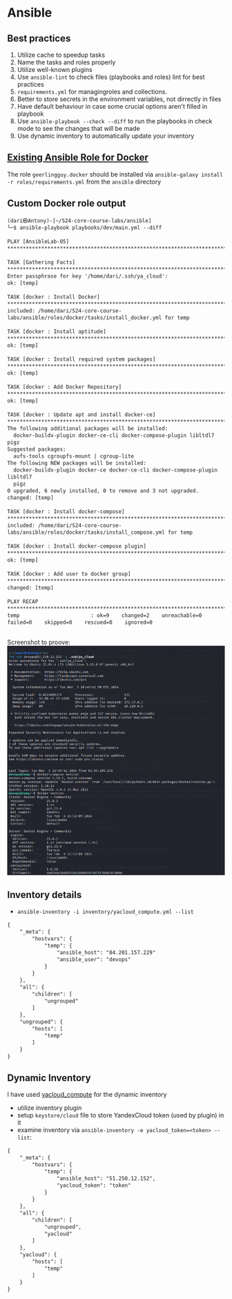 # Ansible

## Best practices

1. Utilize cache to speedup tasks
2. Name the tasks and roles properly
3. Utilize well-known plugins
4. Use `ansible-lint` to check files (playbooks and roles) lint for best practices
5. `requirements.yml` for managingroles and collections.
6. Better to store secrets in the environment variables, not dirrectly in files
7. Have default behaviour in case some crucial options aren't filled in playbook
8. Use `ansible-playbook --check --diff` to run the playbooks in check mode to see the changes that will be made
9. Use dynamic inventory to automatically update your inventory


## [Existing Ansible Role for Docker](https://github.com/geerlingguy/ansible-role-docker)
The role `geerlingguy.docker` should be installed via `ansible-galaxy install -r roles/requirements.yml` from the `ansible` directory

## Custom Docker role output

```
(dari㉿Antony)-[~/S24-core-course-labs/ansible]
└─$ ansible-playbook playbooks/dev/main.yml --diff

PLAY [AnsibleLab-05] ********************************************************************************************************************************

TASK [Gathering Facts] *******************************************************************************************************************************
Enter passphrase for key '/home/dari/.ssh/ya_cloud': 
ok: [temp]

TASK [docker : Install Docker] ***********************************************************************************************************************
included: /home/dari/S24-core-course-labs/ansible/roles/docker/tasks/install_docker.yml for temp

TASK [docker : Install aptitude] *********************************************************************************************************************
ok: [temp]

TASK [docker : Install required system packages] *****************************************************************************************************
ok: [temp]

TASK [docker : Add Docker Repository] ****************************************************************************************************************
ok: [temp]

TASK [docker : Update apt and install docker-ce] *****************************************************************************************************
The following additional packages will be installed:
  docker-buildx-plugin docker-ce-cli docker-compose-plugin libltdl7 pigz
Suggested packages:
  aufs-tools cgroupfs-mount | cgroup-lite
The following NEW packages will be installed:
  docker-buildx-plugin docker-ce docker-ce-cli docker-compose-plugin libltdl7
  pigz
0 upgraded, 6 newly installed, 0 to remove and 3 not upgraded.
changed: [temp]

TASK [docker : Install docker-compose] ***************************************************************************************************************
included: /home/dari/S24-core-course-labs/ansible/roles/docker/tasks/install_compose.yml for temp

TASK [docker : Install docker-compose plugin] ********************************************************************************************************
ok: [temp]

TASK [docker : Add user to docker group] *************************************************************************************************************
changed: [temp]

PLAY RECAP *******************************************************************************************************************************************
temp                       : ok=9    changed=2    unreachable=0    failed=0    skipped=0    rescued=0    ignored=0   
                                                   
```

Screenshot to proove:
![docker + docker compose have installed](./docker_on_vm.png)

## Inventory details

- `ansible-inventory -i inventory/yacloud_compute.yml --list`

```
{
    "_meta": {
        "hostvars": {
            "temp": {
                "ansible_host": "84.201.157.229"
                "ansible_user": "devops"
            }
        }
    },
    "all": {
        "children": [
            "ungrouped"
        ]
    },
    "ungrouped": {
        "hosts": [
            "temp"
        ]
    }
}
```

## Dynamic Inventory

I have used [yacloud_compute](https://github.com/rodion-goritskov/yacloud_compute/blob/master/yacloud_compute.py) for the dynamic inventory

- utilize inventory plugin
- setup `keystore/cloud` file to store YandexCloud token (used by plugin) in it
- examine inventory via `ansible-inventory -e yacloud_token=<token> --list`:

```
{
    "_meta": {
        "hostvars": {
            "temp": {
                "ansible_host": "51.250.12.152",
                "yacloud_token": "token"
            }
        }
    },
    "all": {
        "children": [
            "ungrouped",
            "yacloud"
        ]
    },
    "yacloud": {
        "hosts": [
            "temp"
        ]
    }
}
```
